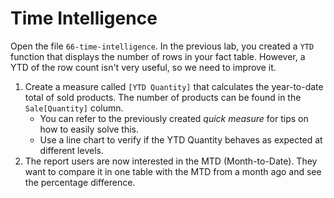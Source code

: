 # Time Intelligence

Open the file `66-time-intelligence`. In the previous lab, you created a `YTD` function that displays the number of rows in your fact table. However, a YTD of the row count isn't very useful, so we need to improve it.

1. Create a measure called `[YTD Quantity]` that calculates the year-to-date total of sold products. The number of products can be found in the `Sale[Quantity]` column.
   * You can refer to the previously created *quick measure* for tips on how to easily solve this.
   * Use a line chart to verify if the YTD Quantity behaves as expected at different levels.
2. The report users are now interested in the MTD (Month-to-Date). They want to compare it in one table with the MTD from a month ago and see the percentage difference.